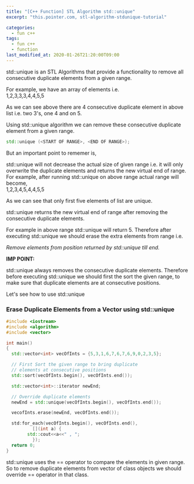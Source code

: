 ```yaml
---
title: "[C++ Function] STL Algorithm std::unique"
excerpt: "this.pointer.com, stl-algorithm-stdunique-tutorial"

categories:
  - fun c++
tags:
  - fun c++
  - function
last_modified_at: 2020-01-26T21:20:00T09:00
---
```

std::unique is an STL Algorithms that provide a functionality to remove all consecutive duplicate elements from a given range.  

For example, we have an array of elements i.e.  
1,2,3,3,3,4,4,5,5  

As we can see above there are 4 consecutive duplicate element in above list i.e. two 3's, one 4 and on 5.  

Using std::unique algorithm we can remove these consecutive duplicate element from a given range.  

```cpp 
std::unique (<START OF RANGE>, <END OF RANGE>);
```

But an important point to rememer is,  

std::unique will not decrease the actual size of given range i.e. it will only overwrite the duplicate elements and returns the new virtual end of range.  
For example, after running std::unique on above range actual range will become,  
1,2,3,4,5,4,4,5,5  

As we can see that only first five elements of list are unique.  

std::unique returns the new virtual end of range after removing the consecutive duplicate elements.  

For example in above range std::unique will return 5. Therefore after executing std::unique we should erase the extra elements from range i.e.  

*Remove elements from position returned by std::unique till end.*  

**IMP POINT:**  

std::unique always removes the consecutive duplicate elements. Therefore before executing std::unique we should first the sort the given range, to make sure that duplicate elements are at consecutive positions.  

Let's see how to use std::unique  

### **Erase Duplicate Elements from a Vector using std::unique**  

```cpp
#include <iostream>
#include <algorithm>
#include <vector>

int main()
{
  std::vector<int> vecOfInts = {5,3,1,6,7,6,7,6,9,0,2,3,5};

  // First Sort the given range to bring duplicate
  // elements at consecutive positions
  std::sort(vecOfInts.begin(), vecOfInts.end());

  std::vector<int>::iterator newEnd;

  // Override duplicate elements
  newEnd = std::unique(vecOfInts.begin(), vecOfInts.end());

  vecofInts.erase(newEnd, vecOfInts.end());

  std:for_each(vecOfInts.begin(), vecOfInts.end(),
	      [](int a) {
		std::cout<<a<<" , ";
	      });
  return 0;
}
```

std::unique uses the == operator to compare the elements in given range. So to remove duplicate elements from vector of class objects we should override == operator in that class.  

